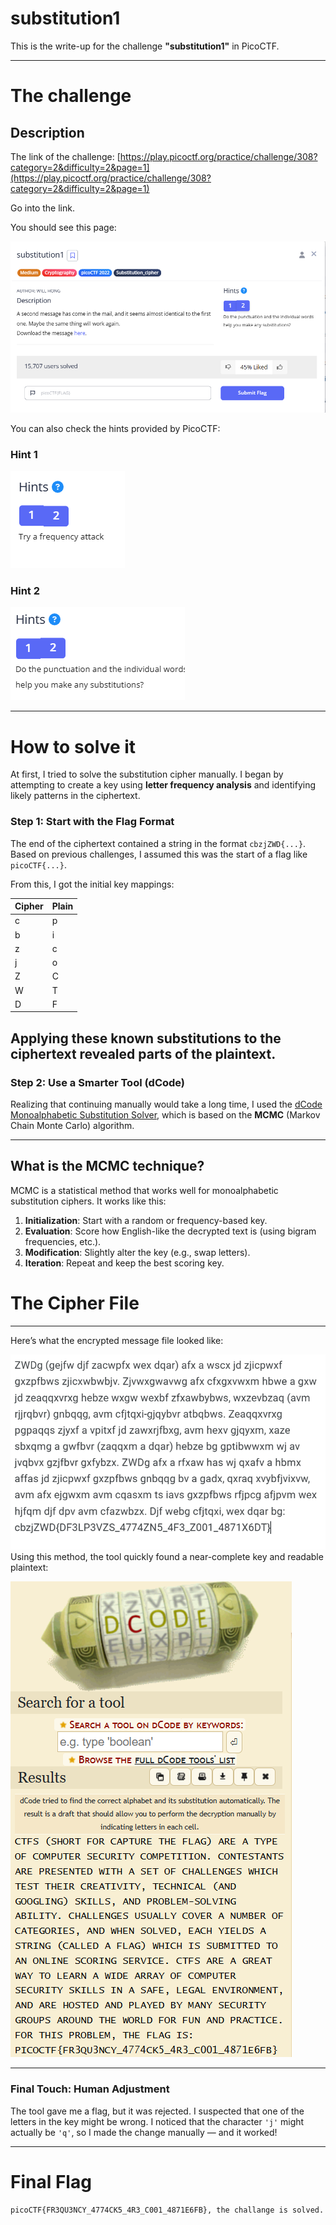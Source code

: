 # substitution1

This is the write-up for the challenge **"substitution1"** in PicoCTF.

---

# The challenge

## Description

The link of the challenge: [https://play.picoctf.org/practice/challenge/308?category=2&difficulty=2&page=1](https://play.picoctf.org/practice/challenge/308?category=2&difficulty=2&page=1)

Go into the link.

You should see this page:

![Challenge](./img/the_challenge.png)

You can also check the hints provided by PicoCTF:

### Hint 1

![Hint 1](./img/hint_1.png)

### Hint 2

![Hint 2](./img/hint_2.png)

---

# How to solve it

At first, I tried to solve the substitution cipher manually. I began by attempting to create a key using **letter frequency analysis** and identifying likely patterns in the ciphertext.

### Step 1: Start with the Flag Format

The end of the ciphertext contained a string in the format `cbzjZWD{...}`. Based on previous challenges, I assumed this was the start of a flag like `picoCTF{...}`.

From this, I got the initial key mappings:

| Cipher | Plain |
|--------|-------|
| c      | p     |
| b      | i     |
| z      | c     |
| j      | o     |
| Z      | C     |
| W      | T     |
| D      | F     |

Applying these known substitutions to the ciphertext revealed parts of the plaintext. 
---

### Step 2: Use a Smarter Tool (dCode)

Realizing that continuing manually would take a long time, I used the [dCode Monoalphabetic Substitution Solver](https://www.dcode.fr/monoalphabetic-substitution), which is based on the **MCMC** (Markov Chain Monte Carlo) algorithm.

---

## What is the MCMC technique?

MCMC is a statistical method that works well for monoalphabetic substitution ciphers. It works like this:

1. **Initialization**: Start with a random or frequency-based key.
2. **Evaluation**: Score how English-like the decrypted text is (using bigram frequencies, etc.).
3. **Modification**: Slightly alter the key (e.g., swap letters).
4. **Iteration**: Repeat and keep the best scoring key.
#  The Cipher File
---
Here’s what the encrypted message file looked like:

![Decrypted File](./img/the_file.png)
Using this method, the tool quickly found a near-complete key and readable plaintext:

![Decrypted Output](./img/the_dycrypt.png)

---

### Final Touch: Human Adjustment

The tool gave me a flag, but it was rejected. I suspected that one of the letters in the key might be wrong. I noticed that the character `'j'` might actually be `'q'`, so I made the change manually — and it worked!


---

#  Final Flag

```
picoCTF{FR3QU3NCY_4774CK5_4R3_C001_4871E6FB}, the challange is solved.
```

